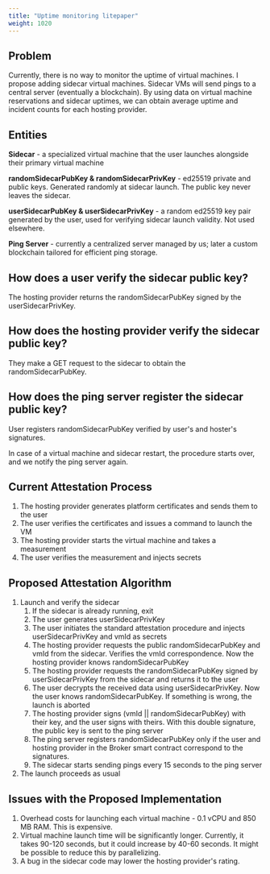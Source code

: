 ```yaml
---
title: "Uptime monitoring litepaper"
weight: 1020
---
```


## Problem
Currently, there is no way to monitor the uptime of virtual machines. I propose adding sidecar virtual machines. Sidecar VMs will send pings to a central server (eventually a blockchain). By using data on virtual machine reservations and sidecar uptimes, we can obtain average uptime and incident counts for each hosting provider.

## Entities
**Sidecar** - a specialized virtual machine that the user launches alongside their primary virtual machine

**randomSidecarPubKey & randomSidecarPrivKey** - ed25519 private and public keys. Generated randomly at sidecar launch. The public key never leaves the sidecar.

**userSidecarPubKey & userSidecarPrivKey** - a random ed25519 key pair generated by the user, used for verifying sidecar launch validity. Not used elsewhere.

**Ping Server** - currently a centralized server managed by us; later a custom blockchain tailored for efficient ping storage.

## How does a user verify the sidecar public key?
The hosting provider returns the randomSidecarPubKey signed by the userSidecarPrivKey.

## How does the hosting provider verify the sidecar public key?
They make a GET request to the sidecar to obtain the randomSidecarPubKey.

## How does the ping server register the sidecar public key?
User registers randomSidecarPubKey verified by user's and hoster's signatures.

In case of a virtual machine and sidecar restart, the procedure starts over, and we notify the ping server again.

## Current Attestation Process
1. The hosting provider generates platform certificates and sends them to the user
1. The user verifies the certificates and issues a command to launch the VM
1. The hosting provider starts the virtual machine and takes a measurement
1. The user verifies the measurement and injects secrets

## Proposed Attestation Algorithm

1.  Launch and verify the sidecar
    1.  If the sidecar is already running, exit
    2.  The user generates userSidecarPrivKey
    3.  The user initiates the standard attestation procedure and injects userSidecarPrivKey and vmId as secrets
    4.  The hosting provider requests the public randomSidecarPubKey and vmId from the sidecar. Verifies the vmId correspondence. Now the hosting provider knows randomSidecarPubKey
    5.  The hosting provider requests the randomSidecarPubKey signed by userSidecarPrivKey from the sidecar and returns it to the user
    6.  The user decrypts the received data using userSidecarPrivKey. Now the user knows randomSidecarPubKey. If something is wrong, the launch is aborted
    7.  The hosting provider signs (vmId || randomSidecarPubKey) with their key, and the user signs with theirs. With this double signature, the public key is sent to the ping server
    8.  The ping server registers randomSidecarPubKey only if the user and hosting provider in the Broker smart contract correspond to the signatures.
    9.  The sidecar starts sending pings every 15 seconds to the ping server
2.  The launch proceeds as usual

## Issues with the Proposed Implementation

1.  Overhead costs for launching each virtual machine - 0.1 vCPU and 850 MB RAM. This is expensive.
2.  Virtual machine launch time will be significantly longer. Currently, it takes 90-120 seconds, but it could increase by 40-60 seconds. It might be possible to reduce this by parallelizing.
3.  A bug in the sidecar code may lower the hosting provider's rating.